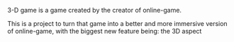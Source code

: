 3-D game is a game created by the creator of online-game.

This is a project to turn that game into a better and more immersive version of online-game, with the biggest new feature being: the 3D aspect
